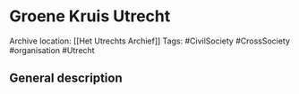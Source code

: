 # Groene Kruis Utrecht
Archive location: [[Het Utrechts Archief]]
Tags: #CivilSociety #CrossSociety #organisation #Utrecht 


## General description